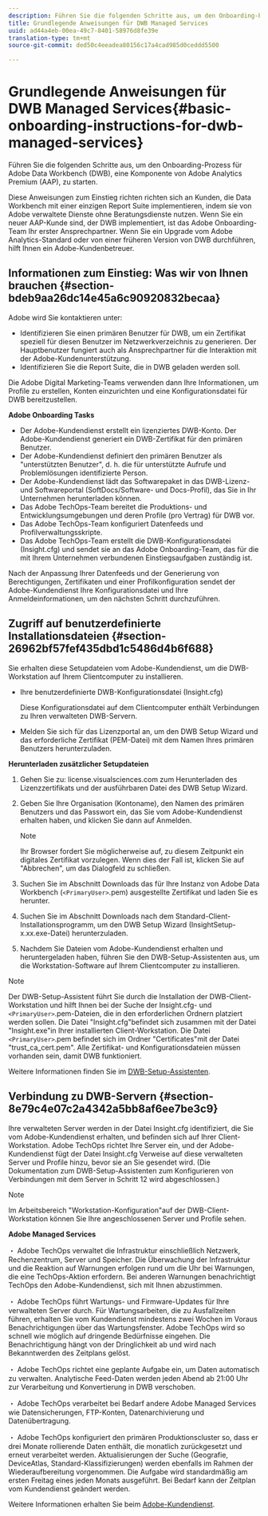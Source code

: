 ```yaml
---
description: Führen Sie die folgenden Schritte aus, um den Onboarding-Prozess für Adobe Data Workbench (DWB), eine Komponente von Adobe Analytics Premium (AAP), zu starten.
title: Grundlegende Anweisungen für DWB Managed Services
uuid: ad44a4eb-00ea-49c7-8401-58976d8fe39e
translation-type: tm+mt
source-git-commit: ded50c4eeadea80156c17a4cad985d0ceddd5500

---
```



# Grundlegende Anweisungen für DWB Managed Services{#basic-onboarding-instructions-for-dwb-managed-services}

Führen Sie die folgenden Schritte aus, um den Onboarding-Prozess für Adobe Data Workbench (DWB), eine Komponente von Adobe Analytics Premium (AAP), zu starten.

Diese Anweisungen zum Einstieg richten richten sich an Kunden, die Data Workbench mit einer einzigen Report Suite implementieren, indem sie von Adobe verwaltete Dienste ohne Beratungsdienste nutzen. Wenn Sie ein neuer AAP-Kunde sind, der DWB implementiert, ist das Adobe Onboarding-Team Ihr erster Ansprechpartner. Wenn Sie ein Upgrade vom Adobe Analytics-Standard oder von einer früheren Version von DWB durchführen, hilft Ihnen ein Adobe-Kundenbetreuer.

## Informationen zum Einstieg: Was wir von Ihnen brauchen {#section-bdeb9aa26dc14e45a6c90920832becaa}

Adobe wird Sie kontaktieren unter:

* Identifizieren Sie einen primären Benutzer für DWB, um ein Zertifikat speziell für diesen Benutzer im Netzwerkverzeichnis zu generieren. Der Hauptbenutzer fungiert auch als Ansprechpartner für die Interaktion mit der Adobe-Kundenunterstützung.
* Identifizieren Sie die Report Suite, die in DWB geladen werden soll.

Die Adobe Digital Marketing-Teams verwenden dann Ihre Informationen, um Profile zu erstellen, Konten einzurichten und eine Konfigurationsdatei für DWB bereitzustellen.

**Adobe Onboarding Tasks**

* Der Adobe-Kundendienst erstellt ein lizenziertes DWB-Konto. Der Adobe-Kundendienst generiert ein DWB-Zertifikat für den primären Benutzer.
* Der Adobe-Kundendienst definiert den primären Benutzer als &quot;unterstützten Benutzer&quot;, d. h. die für unterstützte Aufrufe und Problemlösungen identifizierte Person.
* Der Adobe-Kundendienst lädt das Softwarepaket in das DWB-Lizenz- und Softwareportal (SoftDocs/Software- und Docs-Profil), das Sie in Ihr Unternehmen herunterladen können.
* Das Adobe TechOps-Team bereitet die Produktions- und Entwicklungsumgebungen und deren Profile (pro Vertrag) für DWB vor.
* Das Adobe TechOps-Team konfiguriert Datenfeeds und Profilverwaltungsskripte.
* Das Adobe TechOps-Team erstellt die DWB-Konfigurationsdatei (Insight.cfg) und sendet sie an das Adobe Onboarding-Team, das für die mit Ihrem Unternehmen verbundenen Einstiegsaufgaben zuständig ist.

Nach der Anpassung Ihrer Datenfeeds und der Generierung von Berechtigungen, Zertifikaten und einer Profilkonfiguration sendet der Adobe-Kundendienst Ihre Konfigurationsdatei und Ihre Anmeldeinformationen, um den nächsten Schritt durchzuführen.

## Zugriff auf benutzerdefinierte Installationsdateien {#section-26962bf57fef435dbd1c5486d4b6f688}

Sie erhalten diese Setupdateien vom Adobe-Kundendienst, um die DWB-Workstation auf Ihrem Clientcomputer zu installieren.

* Ihre benutzerdefinierte DWB-Konfigurationsdatei (Insight.cfg)

   Diese Konfigurationsdatei auf dem Clientcomputer enthält Verbindungen zu Ihren verwalteten DWB-Servern.

* Melden Sie sich für das Lizenzportal an, um den DWB Setup Wizard und das erforderliche Zertifikat (PEM-Datei) mit dem Namen Ihres primären Benutzers herunterzuladen.

**Herunterladen zusätzlicher Setupdateien**

1. Gehen Sie zu: license.visualsciences.com zum Herunterladen des Lizenzzertifikats und der ausführbaren Datei des DWB Setup Wizard.
1. Geben Sie Ihre Organisation (Kontoname), den Namen des primären Benutzers und das Passwort ein, das Sie vom Adobe-Kundendienst erhalten haben, und klicken Sie dann auf Anmelden.

   >[!NOTE]
   >
   >Ihr Browser fordert Sie möglicherweise auf, zu diesem Zeitpunkt ein digitales Zertifikat vorzulegen. Wenn dies der Fall ist, klicken Sie auf &quot;Abbrechen&quot;, um das Dialogfeld zu schließen.

1. Suchen Sie im Abschnitt Downloads das für Ihre Instanz von Adobe Data Workbench (`<PrimaryUser>`.pem) ausgestellte Zertifikat und laden Sie es herunter.
1. Suchen Sie im Abschnitt Downloads nach dem Standard-Client-Installationsprogramm, um den DWB Setup Wizard (InsightSetup-x.xx.exe-Datei) herunterzuladen.
1. Nachdem Sie Dateien vom Adobe-Kundendienst erhalten und heruntergeladen haben, führen Sie den DWB-Setup-Assistenten aus, um die Workstation-Software auf Ihrem Clientcomputer zu installieren.

>[!NOTE]
Der DWB-Setup-Assistent führt Sie durch die Installation der DWB-Client-Workstation und hilft Ihnen bei der Suche der Insight.cfg- und `<PrimaryUser>`.pem-Dateien, die in den erforderlichen Ordnern platziert werden sollen. Die Datei &quot;Insight.cfg&quot;befindet sich zusammen mit der Datei &quot;Insight.exe&quot;in Ihrer installierten Client-Workstation. Die Datei `<PrimaryUser>`.pem befindet sich im Ordner &quot;Certificates&quot;mit der Datei &quot;trust_ca_cert.pem&quot;. Alle Zertifikat- und Konfigurationsdateien müssen vorhanden sein, damit DWB funktioniert.

Weitere Informationen finden Sie im [DWB-Setup-Assistenten](https://docs.adobe.com/content/help/en/data-workbench/using/install/workstation-setup/install-setup.html).

## Verbindung zu DWB-Servern {#section-8e79c4e07c2a4342a5bb8af6ee7be3c9}

Ihre verwalteten Server werden in der Datei Insight.cfg identifiziert, die Sie vom Adobe-Kundendienst erhalten, und befinden sich auf Ihrer Client-Workstation. Adobe TechOps richtet Ihre Server ein, und der Adobe-Kundendienst fügt der Datei Insight.cfg Verweise auf diese verwalteten Server und Profile hinzu, bevor sie an Sie gesendet wird. (Die Dokumentation zum DWB-Setup-Assistenten zum Konfigurieren von Verbindungen mit dem Server in Schritt 12 wird abgeschlossen.)

>[!NOTE]
Im Arbeitsbereich &quot;Workstation-Konfiguration&quot;auf der DWB-Client-Workstation können Sie Ihre angeschlossenen Server und Profile sehen.

**Adobe Managed Services**

・ Adobe TechOps verwaltet die Infrastruktur einschließlich Netzwerk, Rechenzentrum, Server und Speicher. Die Überwachung der Infrastruktur und die Reaktion auf Warnungen erfolgen rund um die Uhr bei Warnungen, die eine TechOps-Aktion erfordern. Bei anderen Warnungen benachrichtigt TechOps den Adobe-Kundendienst, sich mit Ihnen abzustimmen.

・ Adobe TechOps führt Wartungs- und Firmware-Updates für Ihre verwalteten Server durch. Für Wartungsarbeiten, die zu Ausfallzeiten führen, erhalten Sie vom Kundendienst mindestens zwei Wochen im Voraus Benachrichtigungen über das Wartungsfenster. Adobe TechOps wird so schnell wie möglich auf dringende Bedürfnisse eingehen. Die Benachrichtigung hängt von der Dringlichkeit ab und wird nach Bekanntwerden des Zeitplans gelöst.

・ Adobe TechOps richtet eine geplante Aufgabe ein, um Daten automatisch zu verwalten. Analytische Feed-Daten werden jeden Abend ab 21:00 Uhr zur Verarbeitung und Konvertierung in DWB verschoben.

・ Adobe TechOps verarbeitet bei Bedarf andere Adobe Managed Services wie Datensicherungen, FTP-Konten, Datenarchivierung und Datenübertragung.

・ Adobe TechOps konfiguriert den primären Produktionscluster so, dass er drei Monate rollierende Daten enthält, die monatlich zurückgesetzt und erneut verarbeitet werden. Aktualisierungen der Suche (Geografie, DeviceAtlas, Standard-Klassifizierungen) werden ebenfalls im Rahmen der Wiederaufbereitung vorgenommen. Die Aufgabe wird standardmäßig am ersten Freitag eines jeden Monats ausgeführt. Bei Bedarf kann der Zeitplan vom Kundendienst geändert werden.

Weitere Informationen erhalten Sie beim [Adobe-Kundendienst](https://helpx.adobe.com/support/programs/enterprise-support-terms.html).
